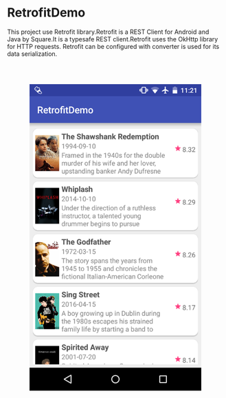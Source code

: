 # RetrofitDemo
This project use Retrofit library.Retrofit is a REST Client for Android and Java by Square.It is a type­safe REST client.Retrofit uses the OkHttp library for HTTP requests. Retrofit can be configured with converter is used for its data serialization.

<br/>
<br/>

<p align="center">
  <img src="https://github.com/yousufshawon/RetrofitDemo/blob/master/screenshot/Screenshot_2016-08-23-23-21-05.png" width="400"/>
  
</p>
